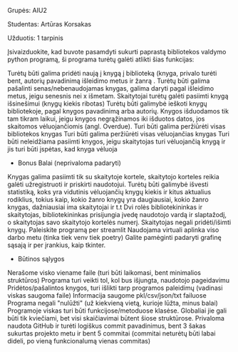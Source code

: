 Grupės: AIU2

Studentas: Artūras Korsakas

Užduotis: 1 tarpinis

Įsivaizduokite, kad buvote pasamdyti sukurti paprastą bibliotekos valdymo python programą, ši programa turėtų galėti atlikti šias funkcijas:

Turėtų būti galima pridėti naują į knygą į biblioteką (knyga, privalo turėti bent, autorių pavadinimą išleidimo metus ir žanrą .
Turėtų būti galima pašalinti senas/nebenaudojamas knygas, galima daryti pagal išleidimo metus, jeigu senesnis nei x išmetam.
Skaitytojai turėtų galėti pasiimti knygą išsinešimui (knygų kiekis ribotas)
Turėtų būti galimybė ieškoti knygų bibliotekoje, pagal knygos pavadinimą arba autorių.
Knygos išduodamos tik tam tikram laikui, jeigu knygos negrąžinamos iki išduotos datos, jos skaitomos vėluojančiomis (angl. Overdue).
Turi būti galima peržiūrėti visas bibliotekos knygas
Turi būti galima peržiūrėti visas vėluojančias knygas
Turi būti neleidžiama pasiimti knygos, jeigu skaitytojas turi vėluojančią knygą ir jis turi būti įspėtas, kad knyga vėluoja
 
- Bonus Balai (neprivaloma padaryti)

Knygas galima pasiimti tik su skaitytoje kortele, skaitytojo korteles reikia galėti užregistruoti ir priskirti naudotojui.
Turėtų būti galimybė išvesti statistiką, koks yra vidutinis vėluojančių knygų kiekis ir kitus aktualius rodiklius, tokius kaip, kokio žanro knygų yra daugiausiai, kokio žanro knygas, dažniausiai ima skaitytojai ir t.t
Dvi rolės bibliotekininkas ir skaitytojas, bibliotekininkas prisijungia įvedę naudotojo vardą ir slaptažodį, o skaitytojas savo skaitytojo kortelės numerį. Skaitytojas negali pridėti/išimti knygų.
Paleiskite programą per streamlit
Naudojama virtuali aplinka viso darbo metu (tinka tiek venv tiek poetry)
Galite pamėginti padaryti grafinę sąsają ir per įrankius, kaip tkinter.
 

- Būtinos sąlygos

Nerašome visko viename faile (turi būti laikomasi, bent minimalios struktūros)
Programa turi veikti tol, kol bus išjungta, naudotojo pageidavimu
Pridėtos/pašalintos knygos, turi išlikti tarp programos paleidimų (vadinasi viskas saugoma faile)
Informacija saugome pkl/csv/json/txt failuose
Programa negali "nulūžti" (už kiekvieną vietą, kurioje lūžta, minus balai)
Programoje viskas turi būti funkcijose/metoduose klasėse. Globaliai jie gali būti tik kviečiami, bet visi skaičiavimai būtent šiose struktūrose.
Privaloma naudota GitHub ir turėti logiškus commit pavadinimus, bent 3 šakas sukurtas projekto metu ir bent 5 commitai (commitai neturėtų būti labai dideli, po vieną funkcionalumą vienas commitas)